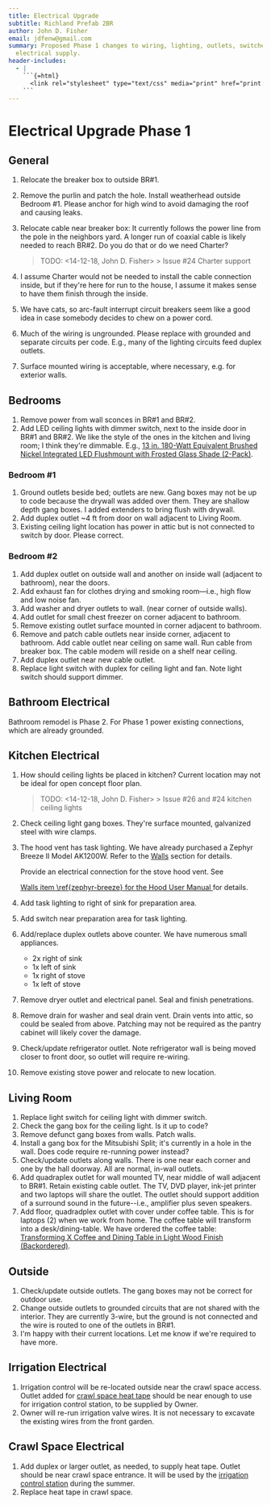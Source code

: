 ```yaml
---
title: Electrical Upgrade
subtitle: Richland Prefab 2BR
author: John D. Fisher
email: jdfenw@gmail.com
summary: Proposed Phase 1 changes to wiring, lighting, outlets, switches and
  electrical supply.
header-includes:
  - |
    ```{=html}
      <link rel="stylesheet" type="text/css" media="print" href="print.css" />
    ```
---
```


# Electrical Upgrade Phase 1

## General

1. Relocate the breaker box to outside BR#1.
2. Remove the purlin and patch the hole. Install weatherhead outside Bedroom
   #1. Please anchor for high wind to avoid damaging the roof and causing
   leaks.
3. Relocate cable near breaker box: It currently follows the power line from
   the pole in the neighbors yard. A longer run of coaxial cable is likely
   needed to reach BR#2. Do you do that or do we need Charter?

   > TODO: <14-12-18, John D. Fisher> > Issue #24 Charter support

4. I assume Charter would not be needed to install the cable connection inside,
   but if they're here for run to the house, I assume it makes sense to have
   them finish through the inside.
5. We have cats, so arc-fault interrupt circuit breakers seem like a good idea
   in case somebody decides to chew on a power cord.
6. Much of the wiring is ungrounded. Please replace with grounded and separate
   circuits per code. E.g., many of the lighting circuits feed duplex outlets.
7. Surface mounted wiring is acceptable, where necessary, e.g. for exterior
   walls.

## Bedrooms

1. Remove power from wall sconces in BR#1 and BR#2.
2. Add LED ceiling lights with dimmer switch, next to the inside door in
   BR#1 and BR#2. We like the style of the ones in the kitchen and living room;
   I think they're dimmable. E.g.,
   <!-- markdownlint-disable MD013 -->
   [13 in. 180-Watt Equivalent Brushed Nickel Integrated LED Flushmount with Frosted Glass Shade (2-Pack)](https://www.homedepot.com/p/Commercial-Electric-13-in-180-Watt-Equivalent-Brushed-Nickel-Integrated-LED-Flushmount-with-Frosted-Glass-Shade-2-Pack-JAL8011L-BN/206814821 "Commercial Electric").
   <!-- markdownlint-enable MD013 -->

### Bedroom #1

1. Ground outlets beside bed; outlets are new. Gang boxes may not be up to code
   because the drywall was added over them. They are shallow depth gang boxes.
   I added extenders to bring flush with drywall.
2. Add duplex outlet ~4 ft from door on wall adjacent to Living Room.
3. Existing ceiling light location has power in attic but is not connected to
   switch by door. Please correct.

### Bedroom #2

1. Add duplex outlet on outside wall and another on inside wall
   (adjacent to bathroom), near the doors.
2. Add exhaust fan for clothes drying and smoking room—i.e., high flow and low
   noise fan.
3. Add washer and dryer outlets to wall. (near corner of outside walls).
4. Add outlet for small chest freezer on corner adjacent to bathroom.
5. Remove existing outlet surface mounted in corner adjacent to bathroom.
6. Remove and patch cable outlets near inside corner, adjacent to bathroom. Add
   cable outlet near ceiling on same wall. Run cable from breaker box. The
   cable modem will reside on a shelf near ceiling.
7. Add duplex outlet near new cable outlet.
8. Replace light switch with duplex for ceiling light and fan. Note light
   switch should support dimmer.

## Bathroom Electrical

Bathroom remodel is Phase 2. For Phase 1 power existing connections, which are
already grounded.

## Kitchen Electrical

1. How should ceiling lights be placed in kitchen? Current location may not be
   ideal for open concept floor plan.

   > TODO: <14-12-18, John D. Fisher> > Issue #26 and #24 kitchen ceiling
   > lights

2. Check ceiling light gang boxes. They're surface mounted, galvanized steel
   with wire clamps.
3. The hood vent has task lighting. We have already purchased a Zephyr Breeze
   II Model AK1200W. Refer to the [Walls](#walls) section for details.

   Provide an electrical connection for the stove hood vent. See

   <!-- markdownlint-disable MD033 -->

   <a href="#zephyr-breeze">Walls item \ref{zephyr-breeze} for the Hood User Manual
   </a> for details.

   <!-- markdownlint-enable MD033 -->

4. Add task lighting to right of sink for preparation area.
5. Add switch near preparation area for task lighting.
6. Add/replace duplex outlets above counter. We have numerous small appliances.
   - 2x right of sink
   - 1x left of sink
   - 1x right of stove
   - 1x left of stove
7. Remove dryer outlet and electrical panel. Seal and finish penetrations.
8. Remove drain for washer and seal drain vent. Drain vents into attic, so
   could be sealed from above. Patching may not be required as the pantry
   cabinet will likely cover the damage.
9. Check/update refrigerator outlet. Note refrigerator wall is being moved
   closer to front door, so outlet will require re-wiring.
10. Remove existing stove power and relocate to new location.

## Living Room

1. Replace light switch for ceiling light with dimmer switch.
2. Check the gang box for the ceiling light. Is it up to code?
3. Remove defunct gang boxes from walls. Patch walls.
4. Install a gang box for the Mitsubishi Split; it's currently in a hole in the
   wall. Does code require re-running power instead?
5. Check/update outlets along walls. There is one near each corner and one
   by the hall doorway. All are normal, in-wall outlets.
6. Add quadraplex outlet for wall mounted TV, near middle of wall adjacent to
   BR#1. Retain existing cable outlet. The TV, DVD player, ink-jet printer and
   two laptops will share the outlet. The outlet should support addition of
   a surround sound in the future--i.e., amplifier plus seven speakers.
7. Add floor, quadradplex outlet with cover under coffee table. This is for
   laptops (2) when we work from home. The coffee table will transform into a
   desk/dining-table. We have ordered the coffee table:
   [Transforming X Coffee and Dining Table in Light Wood Finish (Backordered)](https://www.spacemaster.co/shop-online/LightWood-Xtable).

## Outside

1. Check/update outside outlets. The gang boxes may not be correct for
   outdoor use.
2. Change outside outlets to grounded circuits that are not shared with the
   interior. They are currently 3-wire, but the ground is not connected and the
   wire is routed to one of the outlets in BR#1.
3. I'm happy with their current locations. Let me know if we're required to
   have more.

## Irrigation Electrical

1. Irrigation control will be re-located outside near the crawl space access.
   Outlet added for [crawl space heat tape](#crawl-space-electrical) should be
   near enough to use for irrigation control station, to be supplied by Owner.
2. Owner will re-run irrigation valve wires. It is not necessary to excavate
   the existing wires from the front garden.

## Crawl Space Electrical

1. Add duplex or larger outlet, as needed, to supply heat tape. Outlet should
   be near crawl space entrance. It will be used by the
   [irrigation control station](#irrigation-electrical) during the summer.
2. Replace heat tape in crawl space.
